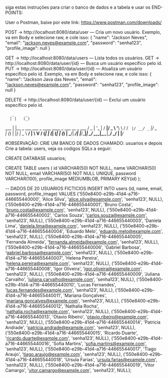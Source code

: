 siga estas instruções para criar o banco de dados e a tabela e usar os END-POINTS:

User o Postman, baixe por este link: https://www.postman.com/downloads/

POST -> http://localhost:8080/data/user — Cria um novo usuário.
Exemplo, va em Body e selecione raw, e cole isso:
{
    "name": "Jackson Neves",
    "email": "jackson.neves@example.com",
    "password": "senha123",
    "profile_image": null
}

GET -> http://localhost:8080/data/users — Lista todos os usuários.
GET -> http://localhost:8080/data/user/{id} — Busca um usuário específico pelo id.
PUT -> http://localhost:8080/data/user/{id} — Atualiza um usuário específico pelo id.
Exemplo, va em Body e selecione raw, e cole isso:
{
    "name": "Jackson Java das Neves",
    "email": "jackson.neves@example.com",
    "password": "senha123",
    "profile_image": null
}

DELETE -> http://localhost:8080/data/user/{id} — Exclui um usuário específico pelo id.


       _     _
      | |   (_)
  ___ | |__  _ ___  ___ _ ____   ____ _  ___ __ _  ___
 / _ \| '_ \| / __|/ _ \ '__\ \ / / _` |/ __/ _` |/ _ \
| (_) | |_) | \__ \  __/ |   \ V / (_| | (_| (_| | (_) |
\___/|_.__/| |___/\___|_|    \_/ \__,_|\___\__,_|\___/
           _/ |
          |__/

#OBSERVAÇÃO: CRIE UM BANCO DE DADOS CHAMADO: usuarios e depois Crie a tabela: users, veja os codigos SQLs a seguir:

CREATE DATABASE usuarios;

CREATE TABLE users (
    id VARCHAR(50) NOT NULL,
    name VARCHAR(50) NOT NULL,
    email VARCHAR(50) NOT NULL UNIQUE,
    password VARCHAR(100),
    profile_image MEDIUMBLOB,
    PRIMARY KEY(id)
);

-- DADOS DE 20 USUARIOS FICTICIOS
INSERT INTO users (id, name, email, password, profile_image) VALUES
('550e8400-e29b-41d4-a716-446655440000', 'Alice Silva', 'alice.silva@example.com', 'senha123', NULL),
('550e8400-e29b-41d4-a716-446655440001', 'Bruno Costa', 'bruno.costa@example.com', 'senha123', NULL),
('550e8400-e29b-41d4-a716-446655440002', 'Carlos Souza', 'carlos.souza@example.com', 'senha123', NULL),
('550e8400-e29b-41d4-a716-446655440003', 'Daniela Lima', 'daniela.lima@example.com', 'senha123', NULL),
('550e8400-e29b-41d4-a716-446655440004', 'Eduardo Melo', 'eduardo.melo@example.com', 'senha123', NULL),
('550e8400-e29b-41d4-a716-446655440005', 'Fernanda Almeida', 'fernanda.almeida@example.com', 'senha123', NULL),
('550e8400-e29b-41d4-a716-446655440006', 'Gabriel Barbosa', 'gabriel.barbosa@example.com', 'senha123', NULL),
('550e8400-e29b-41d4-a716-446655440007', 'Helena Pereira', 'helena.pereira@example.com', 'senha123', NULL),
('550e8400-e29b-41d4-a716-446655440008', 'Igor Oliveira', 'igor.oliveira@example.com', 'senha123', NULL),
('550e8400-e29b-41d4-a716-446655440009', 'Juliana Carvalho', 'juliana.carvalho@example.com', 'senha123', NULL),
('550e8400-e29b-41d4-a716-446655440010', 'Lucas Fernandes', 'lucas.fernandes@example.com', 'senha123', NULL),
('550e8400-e29b-41d4-a716-446655440011', 'Mariana Gonçalves', 'mariana.goncalves@example.com', 'senha123', NULL),
('550e8400-e29b-41d4-a716-446655440012', 'Nathalia Rocha', 'nathalia.rocha@example.com', 'senha123', NULL),
('550e8400-e29b-41d4-a716-446655440013', 'Otavio Ribeiro', 'otavio.ribeiro@example.com', 'senha123', NULL),
('550e8400-e29b-41d4-a716-446655440014', 'Patricia Andrade', 'patricia.andrade@example.com', 'senha123', NULL),
('550e8400-e29b-41d4-a716-446655440015', 'Ricardo Duarte', 'ricardo.duarte@example.com', 'senha123', NULL),
('550e8400-e29b-41d4-a716-446655440016', 'Sofia Martins', 'sofia.martins@example.com', 'senha123', NULL),
('550e8400-e29b-41d4-a716-446655440017', 'Tiago Araujo', 'tiago.araujo@example.com', 'senha123', NULL),
('550e8400-e29b-41d4-a716-446655440018', 'Ursula Farias', 'ursula.farias@example.com', 'senha123', NULL),
('550e8400-e29b-41d4-a716-446655440019', 'Vitor Camargo', 'vitor.camargo@example.com', 'senha123', NULL);
